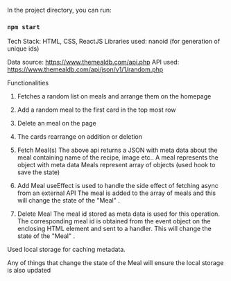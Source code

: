 In the project directory, you can run:

### `npm start`
Tech Stack: HTML, CSS, ReactJS
Libraries used: nanoid (for generation of unique ids)

Data source: https://www.themealdb.com/api.php
API used: https://www.themealdb.com/api/json/v1/1/random.php

Functionalities
1. Fetches a random list on meals and arrange them on the homepage
2. Add a random meal to the first card in the top most row
3. Delete an meal on the page
4. The cards rearrange on addition or deletion


1. Fetch Meal(s)
   The above api returns a JSON with meta data about the meal containing name of the recipe, image etc..
   A meal represents the object with meta data
   Meals represent array of objects (used hook to save the state)


2. Add Meal
    useEffect is used to handle the side effect of fetching async from an external API
    The meal is added to the array of meals and this will change the state of the "Meal" .

3. Delete Meal
    The meal id stored as meta data is used for this operation.
    The corresponding meal id is obtained from the event object on the enclosing HTML element and sent to a handler.
    This will change the state of the "Meal" .

Used local storage for caching metadata.

Any of things that change the state of the Meal will ensure the local storage is also updated



